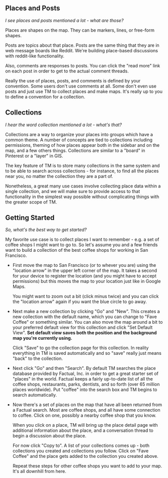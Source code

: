 ## Places and Posts

*I see places and posts mentioned a lot - what are those?*

Places are shapes on the map.  They can be markers, lines, or free-form shapes.

Posts are topics about that place.  Posts are the same thing that they are in web message boards like Reddit.  We're building place-based discussions with reddit-like functionality.

Also, comments are responses to posts.  You can click the "read more" link on each post in order to get to the actual comment threads.

Really the use of places, posts, and comments is defined by your convention.  Some users don't use comments at all.  Some don't even use posts and just use TM to collect places and make maps.  It's really up to you to define a convention for a collection.

## Collections

*I hear the word collection mentioned a lot - what's that?*

Collections are a way to organize your places into groups which have a common theme.  A number of concepts are tied to collections including permissions, theming of how places appear both in the sidebar and on the map, and a few others things.  Collections are similar to a "board" in Pinterest or a "layer" in GIS.  

The key feature of TM is to store many collections in the same system and to be able to search across collections - for instance, to find all the places near you, no matter the collection they are a part of.  

Nonetheless, a great many use cases involve collecting place data within a single collection, and we will make sure to provide access to that functionality in the simplest way possible without complicating things with the greater scope of TM.

## Getting Started

*So, what's the best way to get started?*

My favorite use case is to collect places I want to remember - e.g. a set of coffee shops I might want to go to.  So let's assume you and a few friends want to build a collection of the best coffee shops for working in San Francisco.

* First move the map to San Francisco (or to whever you are) using the "location arrow" in the upper left corner of the map.  It takes a second for your device to register the location (and you might have to accept permissions) but this moves the map to your location just like in Google Maps.

	You might want to zoom out a bit (click minus twice) and you can click the "location arrow" again if you want the blue circle to go away.

* Next make a new collection by clicking "Go" and "New".  This creates a new collection with the default name, which you can change to "Fave Coffee" or something similar.  You can also move the map around a bit to your preferred default view for this collection and click "Set Default View".  **Set default view saves both the position and the background map you're currently using.**
	
	Click "Save" to go the collection page for this collection.  In reality everything in TM is saved automatically and so "save" really just means "back" to the collection.

* Next click "Go" and then "Search".  By default TM searches the place database provided by Factual, Inc. in order to get a great starter set of "places" in the world.  Factual keeps a fairly up-to-date list of all the coffee shops, restaurants, parks, dentists, and so forth (over 65 million places worldwide).  Put "coffee" into the search box and TM begins to search automatically.

* Now there's a set of places on the map that have all been returned from a Factual search.  Most are coffee shops, and all have some connection to coffee.  Click on one, possibly a nearby coffee shop that you know.  

	When you click on a place, TM will bring up the place detail page with additional information about the place, and a conversation thread to begin a discussion about the place.

	For now click "Copy to".  A list of your collections comes up - both collections you created and collections you follow.  Click on "Fave Coffee" and the place gets added to the collection you created above.

	Repeat these steps for other coffee shops you want to add to your map.  It's all downhill from here.


